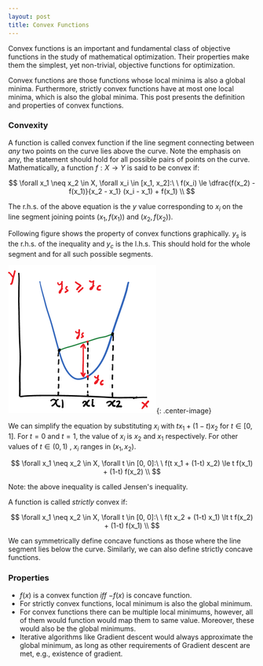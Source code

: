 ```yaml
---
layout: post
title: Convex Functions
---
```


Convex functions is an important and fundamental class of objective functions
in the study of mathematical optimization.
Their properties make them the simplest, yet non-trivial, objective functions
for optimization.

Convex functions are those functions whose local minima is also a global minima.
Furthermore, strictly convex functions have at most one local minima, which is also
the global minima.
This post presents the definition and properties of convex functions.

### Convexity

A function is called convex function if the line segment connecting between
*any* two points on the curve lies above the curve. Note the emphasis on any,
the statement should hold for all possible pairs of points on the curve.
Mathematically, a function $f: X \rightarrow Y$ is said to be convex if:

$$
\forall x_1 \neq x_2 \in X, \forall x_i \in [x_1, x_2]:\ \  f(x_i) \le \dfrac{f(x_2) - f(x_1)}{x_2 - x_1} (x_i - x_1) + f(x_1) \\
$$

The r.h.s. of the above equation is the $y$ value corresponding to
$x_i$ on the line segment joining points $(x_1, f(x_1))$ and $(x_2, f(x_2))$.

Following figure shows the property of convex functions graphically.
$y_s$ is the r.h.s. of the inequality and $y_c$ is the l.h.s.
This should hold for the whole segment and for all such possible segments.

![](/assets/convexity.png){: .center-image}

We can simplify the equation by substituting
$x_i$ with $t x_1 + (1-t) x_2$ for $t \in [0, 1]$.
For $t=0$ and $t=1$, the value of $x_i$ is $x_2$ and $x_1$ respectively.
For other values of $t \in (0, 1)$ , $x_i$ ranges in $(x_1, x_2)$.

$$
\forall x_1 \neq x_2 \in X, \forall t \in [0, 0]:\ \  f(t x_1 + (1-t) x_2) \le t f(x_1) + (1-t) f(x_2) \\
$$

Note: the above inequality is called Jensen's inequality.

A function is called *strictly* convex if:

$$
\forall x_1 \neq x_2 \in X, \forall t \in [0, 0]:\ \  f(t x_2 + (1-t) x_1) \lt t f(x_2) + (1-t) f(x_1) \\
$$

We can symmetrically define concave functions as those where the line segment
lies below the curve. Similarly, we can also define strictly concave functions.

### Properties

* $f(x)$ is a convex function $iff$ $-f(x)$ is concave function.
* For strictly convex functions, local minimum is also the global minimum.
* For convex functions there can be multiple local minimums, however, all of them would
  function would map them to same value. Moreover, these would also be the global minimums.
* Iterative algorithms like Gradient descent would always approximate the global minimum,
  as long as other requirements of Gradient descent are met, e.g., existence of gradient.

